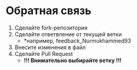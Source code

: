 # Обратная связь 
1. Сделайте fork-репозитория
2. Сделайте ответвление от текущей ветки
   - *например, feedback_Nurmukhammed93
3. Внесите изменения в файл
4. Сделайте Pull Request
   - **!!! Внимательно выбирайте ветку !!!** 
   
